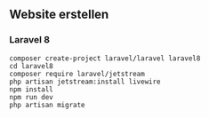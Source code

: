 ## Website erstellen

### Laravel 8
```
composer create-project laravel/laravel laravel8
cd laravel8
composer require laravel/jetstream
php artisan jetstream:install livewire
npm install
npm run dev
php artisan migrate
```

